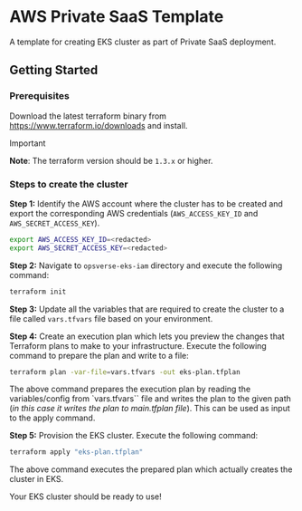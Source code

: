 # AWS Private SaaS Template
A template for creating EKS cluster as part of Private SaaS deployment.

## Getting Started

### Prerequisites
Download the latest terraform binary from https://www.terraform.io/downloads and install.

> [!IMPORTANT]
> **Note**: The terraform version should be `1.3.x` or higher.


### Steps to create the cluster

**Step 1:** Identify the AWS account where the cluster has to be created and export the corresponding AWS credentials (`AWS_ACCESS_KEY_ID` and `AWS_SECRET_ACCESS_KEY`).
```bash
export AWS_ACCESS_KEY_ID=<redacted>
export AWS_SECRET_ACCESS_KEY=<redacted>
```

**Step 2:** Navigate to `opsverse-eks-iam` directory and execute the following command:
```bash
terraform init
```
**Step 3:** Update all the variables that are required to create the cluster to a file called `vars.tfvars` file based on your environment.

**Step 4:** Create an execution plan which lets you preview the changes that Terraform plans to make to your infrastructure. Execute the following command to prepare the plan and write to a file:
```bash
terraform plan -var-file=vars.tfvars -out eks-plan.tfplan
```

The above command prepares the execution plan by reading the variables/config from `vars.tfvars`` file and writes the plan to the given path (_in this case it writes the plan to main.tfplan file_). This can be used as input to the apply command.


**Step 5:** Provision the EKS cluster. Execute the following command:
```bash
terraform apply "eks-plan.tfplan"
```
The above command executes the prepared plan which actually creates the cluster in EKS.

Your EKS cluster should be ready to use!

